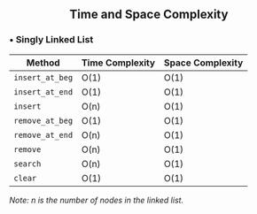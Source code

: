 <center>

## Time and Space Complexity

</center>

### • Singly Linked List 


| Method            | Time Complexity | Space Complexity |
| ----------------- | --------------- | ---------------- |
| `insert_at_beg`   | O(1)            | O(1)             |
| `insert_at_end`   | O(1)            | O(1)             |
| `insert`          | O(n)            | O(1)             |
| `remove_at_beg`   | O(1)            | O(1)             |
| `remove_at_end`   | O(n)            | O(1)             |
| `remove`          | O(n)            | O(1)             |
| `search`          | O(n)            | O(1)             |
| `clear`           | O(1)            | O(1)             |



*Note: n is the number of nodes in the linked list.*

